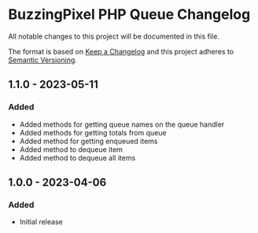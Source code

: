 # BuzzingPixel PHP Queue Changelog

All notable changes to this project will be documented in this file.

The format is based on [Keep a Changelog](http://keepachangelog.com/en/1.0.0/)
and this project adheres to [Semantic Versioning](http://semver.org/spec/v2.0.0.html).

## 1.1.0 - 2023-05-11
### Added
- Added methods for getting queue names on the queue handler
- Added methods for getting totals from queue
- Added method for getting enqueued items
- Added method to dequeue item
- Added method to dequeue all items

## 1.0.0 - 2023-04-06
### Added
- Initial release
